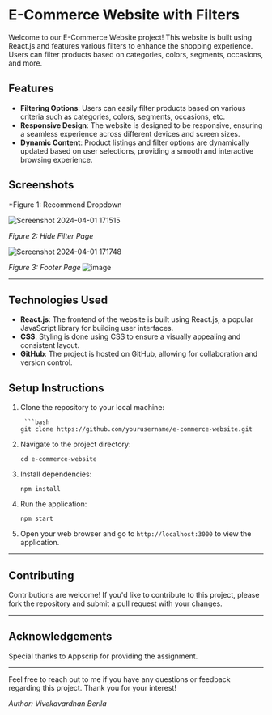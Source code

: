 # E-Commerce Website with Filters

Welcome to our E-Commerce Website project! This website is built using React.js and features various filters to enhance the shopping experience. Users can filter products based on categories, colors, segments, occasions, and more.

## Features

- **Filtering Options**: Users can easily filter products based on various criteria such as categories, colors, segments, occasions, etc.
- **Responsive Design**: The website is designed to be responsive, ensuring a seamless experience across different devices and screen sizes.
- **Dynamic Content**: Product listings and filter options are dynamically updated based on user selections, providing a smooth and interactive browsing experience.

## Screenshots

*Figure 1: Recommend Dropdown

![Screenshot 2024-04-01 171515](https://github.com/vivekvardhanb7/Appscrip-task-Berila-Vivekavardhan/assets/121116827/3157d0a5-b27e-41f8-a437-5a0ab7e424d0)

*Figure 2: Hide Filter Page*

![Screenshot 2024-04-01 171748](https://github.com/vivekvardhanb7/Appscrip-task-Berila-Vivekavardhan/assets/121116827/7e7ff40e-4707-493a-961c-79d7c51657d0)


*Figure 3: Footer Page*
![image](https://github.com/vivekvardhanb7/Appscrip-task-Berila-Vivekavardhan/assets/121116827/92bcbdc6-d6e9-4b3e-b984-2a503eb94484)

---

## Technologies Used

- **React.js**: The frontend of the website is built using React.js, a popular JavaScript library for building user interfaces.
- **CSS**: Styling is done using CSS to ensure a visually appealing and consistent layout.
- **GitHub**: The project is hosted on GitHub, allowing for collaboration and version control.

## Setup Instructions

1. Clone the repository to your local machine:
   ```
    ```bash
   git clone https://github.com/yourusername/e-commerce-website.git
   ```

2. Navigate to the project directory:
   ```
   cd e-commerce-website

   ```

3. Install dependencies:
   ```
   npm install
   ```

4. Run the application:
   ```
   npm start
   ```

5. Open your web browser and go to `http://localhost:3000` to view the application.

---

## Contributing

Contributions are welcome! If you'd like to contribute to this project, please fork the repository and submit a pull request with your changes.

---


## Acknowledgements

Special thanks to Appscrip for providing the assignment.

---

Feel free to reach out to me if you have any questions or feedback regarding this project. Thank you for your interest!

*Author: Vivekavardhan Berila*
